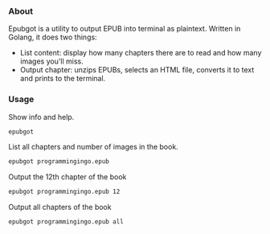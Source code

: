 ### About

Epubgot is a utility to output EPUB into terminal as plaintext. Written in Golang, it does two things:

- List content: display how many chapters there are to read and how many images you'll miss.
- Output chapter: unzips EPUBs, selects an HTML file, converts it to text and prints to the terminal.

### Usage

Show info and help.

```sh
epubgot
```

List all chapters and number of images in the book.

```sh
epubgot programmingingo.epub
```

Output the 12th chapter of the book

```sh
epubgot programmingingo.epub 12
```

Output all chapters of the book

```sh
epubgot programmingingo.epub all
```
